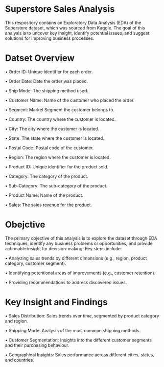 # Superstore Sales Analysis
This respository contains an Exploratory Data Analysis (EDA) of the Superstore dataset, which was sourced from Kaggle. The goal of this analysis is to uncover key insight, identify potential issues, and suggest solutions for improving business processes.

# Datset Overview
•	Order ID: Unique identifier for each order.

•	Order Date: Date the order was placed.

•	Ship Mode: The shipping method used.

•	Customer Name: Name of the customer who placed the order.

•	Segment: Market Segment the customer belongs to.

•	Country: The country where the customer is located.

•	City: The city where the customer is located.

•	State: The state where the customer is located.

•	Postal Code: Postal code of the customer. 

•	Region: The region where the customer is located.

•	Product ID: Unique identifier for the product sold.

•	Category: The category of the product.

•	Sub-Category: The sub-category of the product.

•	Product Name: Name of the product.

•	Sales: The sales revenue for the product.

# Obejctive
The primary objective of this analysis is to explore the dataset through EDA techniques, identify any business problems or opportunities, and provide actionable insight for decision-making. Key steps include:

•	Analyzing sales trends by different dimensions (e.g., region, product category, customer segment).

•	Identifying potentional areas of improvements (e.g., customer retention).

•	Providing recommendations to address discovered issues.

# Key Insight and Findings

•	Sales Distribution: Sales trends over time, segmented by product category and region.

•	Shipping Mode: Analysis of the most common shipping methods.

•	Customer Segmentation: Insights into the different customer segments and their purchasing behaviour.

•	Geographical Insights: Sales performance across different cities, states, and countries.  
